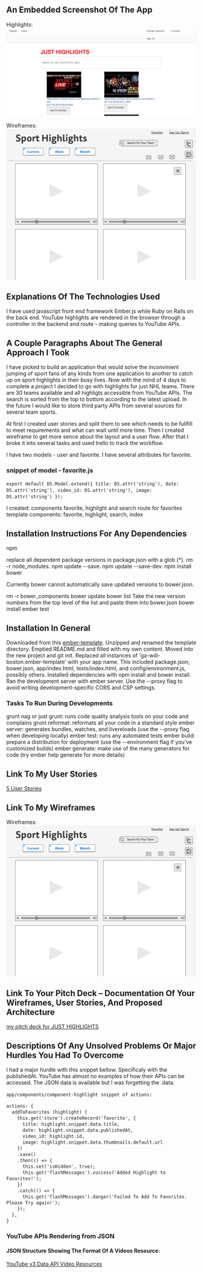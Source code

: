 ## An Embedded Screenshot Of The App
Highlights:
![highlights](https://raw.githubusercontent.com/skylarkJ/sport-client/feature/public/highlights.png "Highlights")

Wireframes:
![wireframe-sport](https://raw.githubusercontent.com/skylarkJ/sport-client/feature/public/wireframe-sport.png "Wireframes")

## Explanations Of The Technologies Used
I have used javascript front end framework Ember.js while Ruby on Rails on the back end.
YouTube highlights are rendered in the browser through a controller in the backend and route -
making queries to YouTube APIs.

## A Couple Paragraphs About The General Approach I Took
I have picked to build an application that would solve the inconvinient jumping of sport fans of any kinds from one application to another to catch up on sport highlights in their busy lives.
Now with the mind of 4 days to complete a project I decided to go with
highlights for just NHL teams. There are 30 teams available and all highligts accessible
from YouTube APIs. The search is sorted from the top to bottom according to the latest upload. In the future I would like to store third party APIs from several sources for several team sports.

At first I created user stories and split them to see which needs to be fullfill to meet requirements and what can wait until more time. Then I created wireframe to get more sence about the layout and a user flow. After that I broke it into several tasks and used trello to track the workflow.

I have two models - user and favorite. I have several attributes for favorite.
### snippet of model - favorite.js
`
export default DS.Model.extend({
  title: DS.attr('string'),
  date: DS.attr('string'),
  video_id: DS.attr('string'),
  image: DS.attr('string')
});
`

I created:
components favorite, highlight and search
route for favorites
template components: favorite, highlight, search, index

## Installation Instructions For Any Dependencies
npm

replace all dependent package versions in package.json with a glob (*).
rm -r node_modules.
npm update --save.
npm update --save-dev.
npm install
bower

Currently bower cannot automatically save updated versions to bower.json.

rm -r bower_components
bower update
bower list
Take the new version numbers from the top level of the list and paste them into bower.json
bower install
ember test

## Installation In General

Downloaded from this [ember-template](https://github.com/skylarkJ/ember-template).
Unzipped and renamed the template directory.
Emptied README.md and filled with my own content.
Moved into the new project and git init.
Replaced all instances of 'ga-wdi-boston.ember-template' with your app name. This included package.json, bower.json, app/index.html, tests/index.html, and config/environment.js, possibly others.
Installed dependencies with npm install and bower install.
Ran the development server with ember server. Use the --proxy flag to avoid writing development-specific CORS and CSP settings.

### Tasks To Run During Developments
grunt nag or just grunt: runs code quality analysis tools on your code and complains
grunt reformat: reformats all your code in a standard style
ember server: generates bundles, watches, and livereloads (use the --proxy flag when developing locally)
ember test: runs any automated tests
ember build: prepare a distribution for deployment (use the --environment flag if you've customized builds)
ember generate: make use of the many generators for code (try ember help generate for more details)


## Link To My User Stories
[5 User Stories](https://www.evernote.com/l/AUCS4safzslABoAwJb6duONcc8rbzzvRsaw)

## Link To My Wireframes
Wireframes:
![wireframe-sport](https://raw.githubusercontent.com/skylarkJ/sport-client/feature/public/wireframe-sport.png "Wireframes")

## Link To Your Pitch Deck – Documentation Of Your Wireframes, User Stories, And Proposed Architecture
[my pitch deck for JUST HIGHLIGHTS](https://docs.google.com/presentation/d/1CRXbgFHTlAKbT8JktzDg_p8uQ-_ymQN-vpW0kXDPWaU/edit?usp=sharing)


## Descriptions Of Any Unsolved Problems Or Major Hurdles You Had To Overcome

I had a major hurdle with this snippet bellow. Specificaly with the publishedAt. YouTube has almost no examples of how their APIs can be accessed. The JSON data is available but I was forgetting the .data.

`app/components/component-highlight snippet of actions:`

```
actions: {
  addToFavorites (highlight) {
    this.get('store').createRecord('favorite', {
      title: highlight.snippet.data.title,
      date: highlight.snippet.data.publishedAt,
      video_id: highlight.id,
      image: highlight.snippet.data.thumbnails.default.url
    })
    .save()
    .then(() => {
      this.set('isHidden', true);
      this.get('flashMessages').success('Added Highlight to Favorites!');
    })
    .catch(() => {
      this.get('flashMessages').danger('Failed To Add To Favorites. Please Try again!');
    });
  },
}
```

### YouTube APIs Rendering from JSON
#### JSON Structure Showing The Format Of A Videos Resource:
[YouTube v3 Data API Video Resources](https://developers.google.com/youtube/v3/docs/videos#resource)
